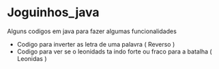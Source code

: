 # Joguinhos_java
Alguns codigos em java para fazer algumas funcionalidades 

- Codigo para inverter as letra de uma palavra ( Reverso )
- Codigo para ver se o leonidads ta indo forte ou fraco para a batalha ( Leonidas )
